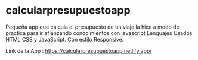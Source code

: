 # calcularpresupuestoapp

Pequeña app que calcula el presupuesto de un viaje la hice a modo de practica para ir afianzando conocimientos con javascript
Lenguajes Usados HTML CSS y JavaScript.
Con estilo Responsive.

Link de la App : https://calcularpresupuestoapp.netlify.app/



